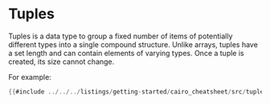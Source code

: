 # Tuples

Tuples is a data type to group a fixed number of items of potentially different types into a single compound structure. Unlike arrays, tuples have a set length and can contain elements of varying types. Once a tuple is created, its size cannot change.

For example:

```rust
{{#include ../../../listings/getting-started/cairo_cheatsheet/src/tuple_example.cairo:sheet}}
```
